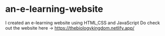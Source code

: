 # an-e-learning-website
I created an e-learning website using HTML,CSS and JavaScript
Do check out the website here -> https://thebiologykingdom.netlify.app/
